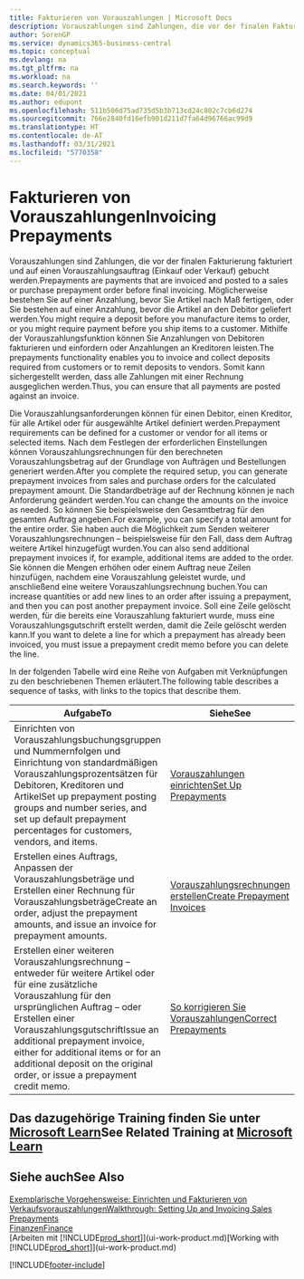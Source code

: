 ```yaml
---
title: Fakturieren von Vorauszahlungen | Microsoft Docs
description: Vorauszahlungen sind Zahlungen, die vor der finalen Fakturierung fakturiert und auf einen Vorauszahlungsauftrag (Einkauf oder Verkauf) gebucht werden. Möglicherweise bestehen Sie auf einer Anzahlung, bevor Sie Artikel nach Maß fertigen, oder Sie bestehen auf einer Anzahlung, bevor die Artikel an den Debitor geliefert werden. Mithilfe der Vorauszahlungsfunktion können Sie Anzahlungen von Debitoren fakturieren und einfordern oder Anzahlungen an Kreditoren leisten. Somit kann sichergestellt werden, dass alle Zahlungen mit einer Rechnung ausgeglichen werden.
author: SorenGP
ms.service: dynamics365-business-central
ms.topic: conceptual
ms.devlang: na
ms.tgt_pltfrm: na
ms.workload: na
ms.search.keywords: ''
ms.date: 04/01/2021
ms.author: edupont
ms.openlocfilehash: 511b506d75ad735d5b3b713cd24c802c7cb6d274
ms.sourcegitcommit: 766e2840fd16efb901d211d7fa64d96766ac99d9
ms.translationtype: HT
ms.contentlocale: de-AT
ms.lasthandoff: 03/31/2021
ms.locfileid: "5770358"
---
```

# <a name="invoicing-prepayments"></a><span data-ttu-id="1f397-106">Fakturieren von Vorauszahlungen</span><span class="sxs-lookup"><span data-stu-id="1f397-106">Invoicing Prepayments</span></span>

<span data-ttu-id="1f397-107">Vorauszahlungen sind Zahlungen, die vor der finalen Fakturierung fakturiert und auf einen Vorauszahlungsauftrag (Einkauf oder Verkauf) gebucht werden.</span><span class="sxs-lookup"><span data-stu-id="1f397-107">Prepayments are payments that are invoiced and posted to a sales or purchase prepayment order before final invoicing.</span></span> <span data-ttu-id="1f397-108">Möglicherweise bestehen Sie auf einer Anzahlung, bevor Sie Artikel nach Maß fertigen, oder Sie bestehen auf einer Anzahlung, bevor die Artikel an den Debitor geliefert werden.</span><span class="sxs-lookup"><span data-stu-id="1f397-108">You might require a deposit before you manufacture items to order, or you might require payment before you ship items to a customer.</span></span> <span data-ttu-id="1f397-109">Mithilfe der Vorauszahlungsfunktion können Sie Anzahlungen von Debitoren fakturieren und einfordern oder Anzahlungen an Kreditoren leisten.</span><span class="sxs-lookup"><span data-stu-id="1f397-109">The prepayments functionality enables you to invoice and collect deposits required from customers or to remit deposits to vendors.</span></span> <span data-ttu-id="1f397-110">Somit kann sichergestellt werden, dass alle Zahlungen mit einer Rechnung ausgeglichen werden.</span><span class="sxs-lookup"><span data-stu-id="1f397-110">Thus, you can ensure that all payments are posted against an invoice.</span></span>  

 <span data-ttu-id="1f397-111">Die Vorauszahlungsanforderungen können für einen Debitor, einen Kreditor, für alle Artikel oder für ausgewählte Artikel definiert werden.</span><span class="sxs-lookup"><span data-stu-id="1f397-111">Prepayment requirements can be defined for a customer or vendor for all items or selected items.</span></span> <span data-ttu-id="1f397-112">Nach dem Festlegen der erforderlichen Einstellungen können Vorauszahlungsrechnungen für den berechneten Vorauszahlungsbetrag auf der Grundlage von Aufträgen und Bestellungen generiert werden.</span><span class="sxs-lookup"><span data-stu-id="1f397-112">After you complete the required setup, you can generate prepayment invoices from sales and purchase orders for the calculated prepayment amount.</span></span> <span data-ttu-id="1f397-113">Die Standardbeträge auf der Rechnung können je nach Anforderung geändert werden.</span><span class="sxs-lookup"><span data-stu-id="1f397-113">You can change the amounts on the invoice as needed.</span></span> <span data-ttu-id="1f397-114">So können Sie beispielsweise den Gesamtbetrag für den gesamten Auftrag angeben.</span><span class="sxs-lookup"><span data-stu-id="1f397-114">For example, you can specify a total amount for the entire order.</span></span> <span data-ttu-id="1f397-115">Sie haben auch die Möglichkeit zum Senden weiterer Vorauszahlungsrechnungen – beispielsweise für den Fall, dass dem Auftrag weitere Artikel hinzugefügt wurden.</span><span class="sxs-lookup"><span data-stu-id="1f397-115">You can also send additional prepayment invoices if, for example, additional items are added to the order.</span></span> <span data-ttu-id="1f397-116">Sie können die Mengen erhöhen oder einem Auftrag neue Zeilen hinzufügen, nachdem eine Vorauszahlung geleistet wurde, und anschließend eine weitere Vorauszahlungsrechnung buchen.</span><span class="sxs-lookup"><span data-stu-id="1f397-116">You can increase quantities or add new lines to an order after issuing a prepayment, and then you can post another prepayment invoice.</span></span> <span data-ttu-id="1f397-117">Soll eine Zeile gelöscht werden, für die bereits eine Vorauszahlung fakturiert wurde, muss eine Vorauszahlungsgutschrift erstellt werden, damit die Zeile gelöscht werden kann.</span><span class="sxs-lookup"><span data-stu-id="1f397-117">If you want to delete a line for which a prepayment has already been invoiced, you must issue a prepayment credit memo before you can delete the line.</span></span>  

 <span data-ttu-id="1f397-118">In der folgenden Tabelle wird eine Reihe von Aufgaben mit Verknüpfungen zu den beschriebenen Themen erläutert.</span><span class="sxs-lookup"><span data-stu-id="1f397-118">The following table describes a sequence of tasks, with links to the topics that describe them.</span></span>

|<span data-ttu-id="1f397-119">**Aufgabe**</span><span class="sxs-lookup"><span data-stu-id="1f397-119">**To**</span></span>|<span data-ttu-id="1f397-120">**Siehe**</span><span class="sxs-lookup"><span data-stu-id="1f397-120">**See**</span></span>|  
|------------|-------------|  
|<span data-ttu-id="1f397-121">Einrichten von Vorauszahlungsbuchungsgruppen und Nummernfolgen und Einrichtung von standardmäßigen Vorauszahlungsprozentsätzen für Debitoren, Kreditoren und Artikel</span><span class="sxs-lookup"><span data-stu-id="1f397-121">Set up prepayment posting groups and number series, and set up default prepayment percentages for customers, vendors, and items.</span></span>|[<span data-ttu-id="1f397-122">Vorauszahlungen einrichten</span><span class="sxs-lookup"><span data-stu-id="1f397-122">Set Up Prepayments</span></span>](finance-set-up-prepayments.md)|
|<span data-ttu-id="1f397-123">Erstellen eines Auftrags, Anpassen der Vorauszahlungsbeträge und Erstellen einer Rechnung für Vorauszahlungsbeträge</span><span class="sxs-lookup"><span data-stu-id="1f397-123">Create an order, adjust the prepayment amounts, and issue an invoice for prepayment amounts.</span></span>|[<span data-ttu-id="1f397-124">Vorauszahlungsrechnungen erstellen</span><span class="sxs-lookup"><span data-stu-id="1f397-124">Create Prepayment Invoices</span></span>](finance-how-to-create-prepayment-invoices.md)|  
|<span data-ttu-id="1f397-125">Erstellen einer weiteren Vorauszahlungsrechnung – entweder für weitere Artikel oder für eine zusätzliche Vorauszahlung für den ursprünglichen Auftrag – oder Erstellen einer Vorauszahlungsgutschrift</span><span class="sxs-lookup"><span data-stu-id="1f397-125">Issue an additional prepayment invoice, either for additional items or for an additional deposit on the original order, or issue a prepayment credit memo.</span></span>|[<span data-ttu-id="1f397-126">So korrigieren Sie Vorauszahlungen</span><span class="sxs-lookup"><span data-stu-id="1f397-126">Correct Prepayments</span></span>](finance-how-to-correct-prepayments.md)|  

## <a name="see-related-training-at-microsoft-learn"></a><span data-ttu-id="1f397-127">Das dazugehörige Training finden Sie unter [Microsoft Learn](/learn/modules/prepayment-invoices-dynamics-365-business-central/index)</span><span class="sxs-lookup"><span data-stu-id="1f397-127">See Related Training at [Microsoft Learn](/learn/modules/prepayment-invoices-dynamics-365-business-central/index)</span></span>

## <a name="see-also"></a><span data-ttu-id="1f397-128">Siehe auch</span><span class="sxs-lookup"><span data-stu-id="1f397-128">See Also</span></span>

[<span data-ttu-id="1f397-129">Exemplarische Vorgehensweise: Einrichten und Fakturieren von Verkaufsvorauszahlungen</span><span class="sxs-lookup"><span data-stu-id="1f397-129">Walkthrough: Setting Up and Invoicing Sales Prepayments</span></span>](walkthrough-setting-up-and-invoicing-sales-prepayments.md)  
[<span data-ttu-id="1f397-130">Finanzen</span><span class="sxs-lookup"><span data-stu-id="1f397-130">Finance</span></span>](finance.md)  
<span data-ttu-id="1f397-131">[Arbeiten mit [!INCLUDE[prod_short](includes/prod_short.md)]](ui-work-product.md)</span><span class="sxs-lookup"><span data-stu-id="1f397-131">[Working with [!INCLUDE[prod_short](includes/prod_short.md)]](ui-work-product.md)</span></span>  


[!INCLUDE[footer-include](includes/footer-banner.md)]